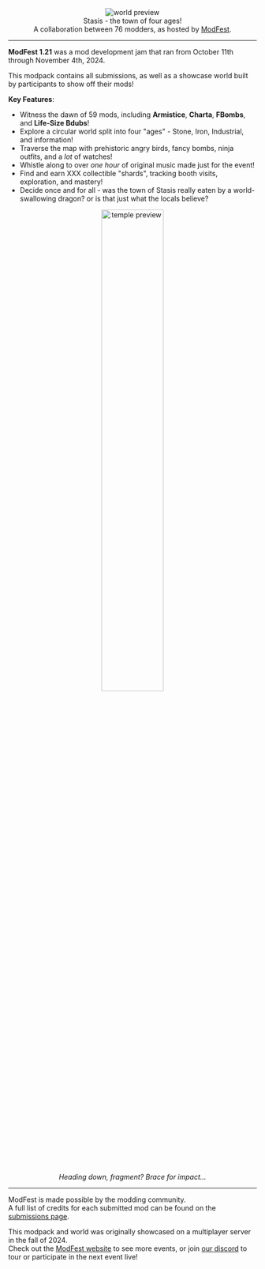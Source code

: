 <!--suppress HtmlDeprecatedTag, XmlDeprecatedElement -->
<center><img alt="world preview" src="https://cdn.modrinth.com/data/Jb8zz4iP/images/5029aaf5de91f0c6ee0711d630e3a5b44b31c34a.png" /></center>

<center>
Stasis - the town of four ages!<br/>
A collaboration between 76 modders, as hosted by <a href="https://modfest.net">ModFest</a>.
</center>

---

**ModFest 1.21** was a mod development jam that ran from October 11th through November 4th, 2024.

This modpack contains all submissions, as well as a showcase world built by participants to show off their mods!

**Key Features**:
- Witness the dawn of 59 mods, including **Armistice**, **Charta**, **FBombs**, and **Life-Size Bdubs**!
- Explore a circular world split into four "ages" - Stone, Iron, Industrial, and information!
- Traverse the map with prehistoric angry birds, fancy bombs, ninja outfits, and a *lot* of watches!
- Whistle along to over *one hour* of original music made just for the event! 
- Find and earn XXX collectible "shards", tracking booth visits, exploration, and mastery!
- Decide once and for all - was the town of Stasis really eaten by a world-swallowing dragon? or is that just what the locals believe?

<center>
<img width="50%" alt="temple preview" src="https://cdn.modrinth.com/data/Jb8zz4iP/images/c606057a7e9830f289eb7993201c2cfe3826253c.png"/><br/>
<i>Heading down, fragment? Brace for impact...</i>
</center>

---

ModFest is made possible by the modding community.<br/>
A full list of credits for each submitted mod can be found on the [submissions page](https://modfest.net/1.21/submissions).

This modpack and world was originally showcased on a multiplayer server in the fall of 2024.</br>
Check out the [ModFest website](https://modfest.net) to see more events, or join [our discord](https://discord.gg/gn543Ee) to tour or participate in the next event live!
